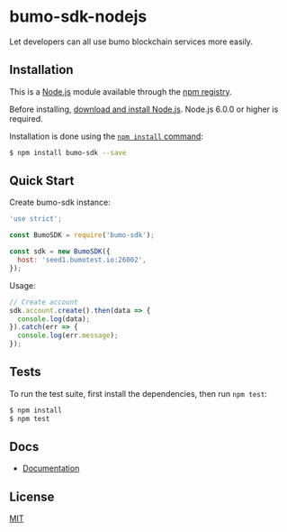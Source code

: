 bumo-sdk-nodejs
=======

Let developers can all use bumo blockchain services more easily.


## Installation

This is a [Node.js](https://nodejs.org/en/) module available through the
[npm registry](https://www.npmjs.com/).

Before installing, [download and install Node.js](https://nodejs.org/en/download/).
Node.js 6.0.0 or higher is required.

Installation is done using the
[`npm install` command](https://docs.npmjs.com/getting-started/installing-npm-packages-locally):

```bash
$ npm install bumo-sdk --save
```


## Quick Start

  Create bumo-sdk instance:

```js
'use strict';

const BumoSDK = require('bumo-sdk');

const sdk = new BumoSDK({
  host: 'seed1.bumotest.io:26002',
});

```

  Usage:

```js
// Create account
sdk.account.create().then(data => {
  console.log(data);
}).catch(err => {
  console.log(err.message);
});

```


## Tests

  To run the test suite, first install the dependencies, then run `npm test`:

```bash
$ npm install
$ npm test
```

## Docs

  * [Documentation](doc/SDK_CN.md)

## License

  [MIT](LICENSE)
